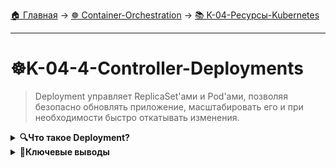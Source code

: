 [🏠 Главная](../../README.md) → [☸️ Container-Orchestration](../../README.md#-container-orchestration) → [📚 K-04-Ресурсы-Kubernetes](../../README.md#-k-04-ресурсы-kubernetes)

---

# ☸️K-04-4-Controller-Deployments
>Deployment управляет ReplicaSet'ами и Pod'ами, позволяя безопасно обновлять приложение, масштабировать его и при необходимости быстро откатывать изменения.

<details>
<summary><b>🔍Что такое Deployment?</b></summary>

---

<img src="img/k8s_deployments.jpg" alt="" width="700">

Deployment предоставляет **декларативное обновление** для Pod'ов и ReplicaSets. Достаточно описать желаемое состояние, а контроллер развертывания изменит текущее состояние на желаемое.

```text
# Иерархия: Deployment → ReplicaSet → Pods

Deployment (nginx-deployment)
    └── ReplicaSet (nginx-rs-123)
        ├── Pod (nginx-1)
        ├── Pod (nginx-2)
        └── Pod (nginx-3)
```

---

</details>

<details>
<summary><b>🎯Ключевые выводы</b></summary>

---

### Deployments

+++text
✅ Управление ReplicaSet'ами и Pod'ами
✅ Rolling updates и rollbacks
✅ Масштабирование приложений
✅ Декларативное управление состоянием
---text

### Что изучаем дальше

+++text
📚 Следующая тема: Namespaces
🎯 Практика: Организация ресурсов
🔧 Инструменты: Логическое разделение
---text

---

</details>
